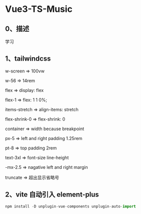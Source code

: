 # Vue3-TS-Music

## 0、描述

学习

## 1、tailwindcss

w-screen => 100vw

w-56 => 14rem

flex => display: flex

flex-1 => flex: 1 1 0%;

items-stretch => align-items: stretch

flex-shrink-0 => flex-shrink: 0

container => width because breakpoint

px-5 => left and right padding 1.25rem

pt-8 => top padding 2rem

text-3xl => font-size line-height

-mx-2.5 => nagative left and right margin

truncate => 超出显示省略号
## 2、vite 自动引入 element-plus

```javascript
npm install -D unplugin-vue-components unplugin-auto-import
```
